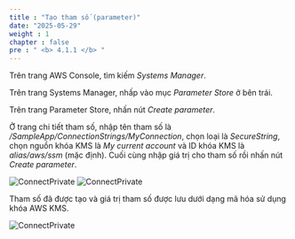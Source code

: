```yaml
---
title : "Tạo tham số (parameter)"
date: "2025-05-29"
weight : 1
chapter : false
pre : " <b> 4.1.1 </b> "
---
```



Trên trang AWS Console, tìm kiếm *Systems Manager*.

Trên trang Systems Manager, nhấp vào mục *Parameter Store* ở bên trái.

Trên trang Parameter Store, nhấn nút *Create parameter*.

Ở trang chi tiết tham số, nhập tên tham số là */SampleApp/ConnectionStrings/MyConnection*, chọn loại là *SecureString*, chọn nguồn khóa KMS là *My current account* và ID khóa KMS là *alias/aws/ssm* (mặc định). Cuối cùng nhập giá trị cho tham số rồi nhấn nút *Create parameter*.

![ConnectPrivate](/images/4-Securely/4.1.png)
![ConnectPrivate](/images/4-Securely/4.2.png)

Tham số đã được tạo và giá trị tham số được lưu dưới dạng mã hóa sử dụng khóa AWS KMS.

![ConnectPrivate](/images/4-Securely/4.3.png)

